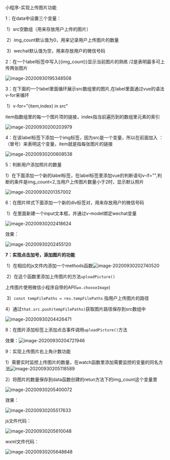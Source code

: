 小程序-实现上传图片功能

1：在data中设置三个变量：

​    1）src空数组（用来存放用户上传的图片）

​    2）img_count默认值为0，用来记录用户上传图片的数量

​    3）wechat默认值为空，用来存放用户的微信号码

2：在一个label标签中写入{{img_count}}显示当前图片的熟练 /2是表明最多可上传两张图片

![image-20200930195348508](D:\text\images\image-20200930195348508.png)

3：在下面的一个label里面循环展示src数组里的图片,在label里面通过vue的语法v-for来循环

​    1）v-for="(item,index) in src"

​         item指数组里的每一个图片项的链接，index指当前遍历到的数组里元素的索引

![image-20200930200203979](D:\text\images\image-20200930200203979.png)

4：在该label标签下添加一个img标签，因为src是一个变量，所以在前面加入 ：（冒号）来表明这个变量，item就是指每张图片的链接

![image-20200930200608538](D:\text\images\image-20200930200608538.png)

5：判断用户添加照片的数量

​    1）在下面添加一个新的label标签，在label标签里添加vue的判断语句v-if="",判断的条件是img_count<2,当用户上传图片数量小于2时，显示默认照片

![image-20200930201357002](D:\text\images\image-20200930201357002.png)

6：在图片样式下面添加一个新的div标签对，用来存放用户的微信号码

​     1）在里面新建一个input文本框，并通过v-model绑定wechat变量

![image-20200930202418624](D:\text\images\image-20200930202418624.png)

效果：

![image-20200930202455120](D:\text\images\image-20200930202455120.png)

**7：实现点击加号，添加图片的功能**

​     1）在相应的js文件内添加一个methods函数![image-20200930202740520](D:\text\images\image-20200930202740520.png)

​    2）在这个函数里添加上传图片的方法`uploadPicture()`

   上传图片使用微信小程序自带的API(`wx.chooseImage`)

​    3）`const tempFilePaths = res.tempFilePaths` 指用户上传图片的路径

​    4）通过`that.src.push(tempFilePaths)`获取图片路径保存到src数组中

![image-20200930204426471](D:\text\images\image-20200930204426471.png)

8：在图片添加标签上添加点击事件调用`uploadPicture()`方法

效果：![image-20200930204721946](D:\text\images\image-20200930204721946.png)

9：实现上传图片右上角计数功能

​     1）需要实时监控上传图片的数量，在watch函数里添加需要监控的变量的同名方法![image-20200930205118589](D:\text\images\image-20200930205118589.png)

​    2）将图片的数量保存到data函数创建的retun方法下的img_count这个变量里

![image-20200930205400072](D:\text\images\image-20200930205400072.png)

效果：

![image-20200930205517633](D:\text\images\image-20200930205517633.png)

js文件代码：

![image-20200930205610048](D:\text\images\image-20200930205610048.png)

wxml文件代码：

![image-20200930205648848](D:\text\images\image-20200930205648848.png)